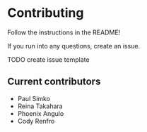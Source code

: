 # Contributing

Follow the instructions in the README!

If you run into any questions, create an issue.

TODO create issue template

## Current contributors

* Paul Simko
* Reina Takahara
* Phoenix Angulo
* Cody Renfro
